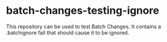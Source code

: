 # batch-changes-testing-ignore
This repository can be used to test Batch Changes. It contains a .batchignore fail that should cause it to be ignored.
